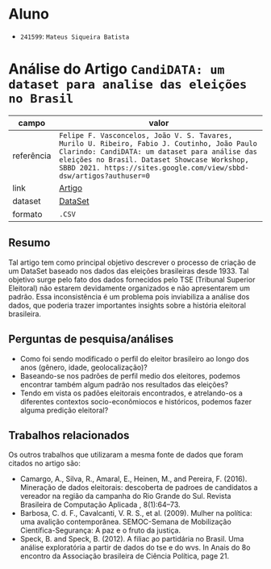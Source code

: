 
# Aluno
* `241599`: `Mateus Siqueira Batista`

# Análise do Artigo `CandiDATA: um dataset para analise das eleições no Brasil`

| campo | valor |
|------------|----------------------------------------|
| referência | `Felipe F. Vasconcelos, João V. S. Tavares, Murilo U. Ribeiro, Fabio J. Coutinho, João Paulo Clarindo: CandiDATA: um dataset para análise das eleições no Brasil. Dataset Showcase Workshop, SBBD 2021. https://sites.google.com/view/sbbd-dsw/artigos?authuser=0` |
| link       | [Artigo](https://drive.google.com/file/d/10hh-MLRk9omaGwdormsXwQa7O7XHXFhT/view) |
| dataset | [DataSet](https://github.com/felipeVsc/CandiDATA) |
| formato | `.CSV` |

## Resumo

Tal artigo tem como principal objetivo descrever o processo de criação de um DataSet baseado nos dados das eleições brasileiras desde 1933. Tal objetivo surge pelo fato dos dados fornecidos pelo TSE (Tribunal Superior Eleitoral) não estarem devidamente organizados e não apresentarem um padrão. Essa inconsistência é um problema pois inviabiliza a análise dos dados, que poderia trazer importantes insights sobre a história eleitoral brasileira.


## Perguntas de pesquisa/análises

  * Como foi sendo modificado o perfil do eleitor brasileiro ao longo dos anos (gênero, idade, geolocalização)? 
  * Baseando-se nos padrões de perfil medio dos eleitores, podemos encontrar também algum padrão nos resultados das eleições?
  * Tendo em vista os padões eleitorais encontrados, e atrelando-os a diferentes contextos socio-econômiocos e históricos, podemos fazer alguma predição eleitoral?


## Trabalhos relacionados

Os outros trabalhos que utilizaram a mesma fonte de dados que foram citados no artigo são:
  * Camargo, A., Silva, R., Amaral, E., Heinen, M., and Pereira, F. (2016). Mineração de dados eleitorais: descoberta de padroes de candidatos a vereador na região da campanha do Rio Grande do Sul. Revista Brasileira de Computação Aplicada , 8(1):64–73.
  * Barbosa, C. d. F., Cavalcanti, V. R. S., et al. (2009). Mulher na política: uma avalição contemporânea. SEMOC-Semana de Mobilização Científica-Segurança: A paz e o fruto da justiça.
  * Speck, B. and Speck, B. (2012). A filiac ̧ao partidária no Brasil. Uma análise exploratória a partir de dados do tse e do wvs. In Anais do 8o encontro da Associação brasileira de  Ciência Política, page 21.
